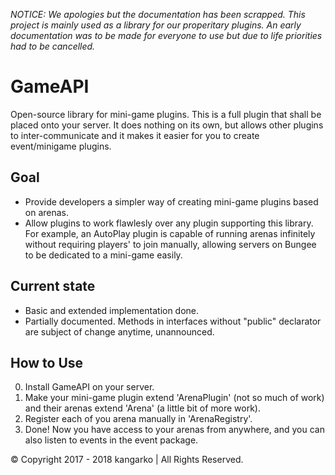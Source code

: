 *NOTICE: We apologies but the documentation has been scrapped. This project is mainly used as a library for our properitary plugins. An early documentation was to be made for everyone to use but due to life priorities had to be cancelled.*

# GameAPI
Open-source library for mini-game plugins. This is a full plugin that shall be placed onto your server. It does nothing on its own, but allows other plugins to inter-communicate and it makes it easier for you to create event/minigame plugins.

## Goal
* Provide developers a simpler way of creating mini-game plugins based on arenas.
* Allow plugins to work flawlesly over any plugin supporting this library. For example, an AutoPlay plugin is capable of running arenas infinitely without requiring players' to join manually, allowing servers on Bungee to be dedicated to a mini-game easily.

## Current state
* Basic and extended implementation done.
* Partially documented. Methods in interfaces without "public" declarator are subject of change anytime, unannounced.

## How to Use
0. Install GameAPI on your server.
1. Make your mini-game plugin extend 'ArenaPlugin' (not so much of work) and their arenas extend 'Arena' (a little bit of more work).
2. Register each of you arena manually in 'ArenaRegistry'.
3. Done! Now you have access to your arenas from anywhere, and you can also listen to events in the event package.

© Copyright 2017 - 2018 kangarko | All Rights Reserved.

